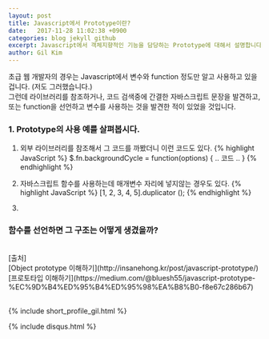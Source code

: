 ```yaml
---
layout: post
title: Javascript에서 Prototype이란?
date:   2017-11-28 11:02:38 +0900
categories: blog jekyll github
excerpt: Javascript에서 객체지향적인 기능을 담당하는 Prototype에 대해서 설명합니다.
author: Gil Kim
---
```

초급 웹 개발자의 경우는 Javascript에서 변수와 function 정도만 알고 사용하고 있을겁니다. (저도 그러했습니다.)  
그런데 라이브러리를 참조하거나, 코드 검색중에 간결한 자바스크립트 문장을 발견하고, 또는 function을 선언하고 변수를 사용하는 것을 발견한 적이 있었을 것입니다.
<br>
### 1. Prototype의 사용 예를 살펴봅시다.
 1. 외부 라이브러리를 참조해서 그 코드를 까봤더니 이런 코드도 있다.
    {% highlight JavaScript %}
    $.fn.backgroundCycle = function(options) {
      .. 코드 ..
    }
    {% endhighlight %}
 2. 자바스크립트 함수를 사용하는데 매개변수 자리에 넣지않는 경우도 있다.
    {% highlight JavaScript %}
    [1, 2, 3, 4, 5].duplicator ();
    {% endhighlight %}

3.


### 함수를 선언하면 그 구조는 어떻게 생겼을까?


<br>
[출처]<br>
[Object prototype 이해하기](http://insanehong.kr/post/javascript-prototype/)<br>
[프로토타입 이해하기](https://medium.com/@bluesh55/javascript-prototype-%EC%9D%B4%ED%95%B4%ED%95%98%EA%B8%B0-f8e67c286b67)<br>
<br>

{% include short_profile_gil.html %}

{% include disqus.html %}

<br>
